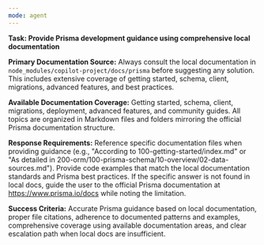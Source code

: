 ```yaml
---
mode: agent
---
```


**Task: Provide Prisma development guidance using comprehensive local documentation**

**Primary Documentation Source:** Always consult the local documentation in `node_modules/copilot-project/docs/prisma` before suggesting any solution. This includes extensive coverage of getting started, schema, client, migrations, advanced features, and best practices.

**Available Documentation Coverage:** Getting started, schema, client, migrations, deployment, advanced features, and community guides. All topics are organized in Markdown files and folders mirroring the official Prisma documentation structure.

**Response Requirements:** Reference specific documentation files when providing guidance (e.g., "According to 100-getting-started/index.md" or "As detailed in 200-orm/100-prisma-schema/10-overview/02-data-sources.md"). Provide code examples that match the local documentation standards and Prisma best practices. If the specific answer is not found in local docs, guide the user to the official Prisma documentation at https://www.prisma.io/docs while noting the limitation.

**Success Criteria:** Accurate Prisma guidance based on local documentation, proper file citations, adherence to documented patterns and examples, comprehensive coverage using available documentation areas, and clear escalation path when local docs are insufficient.
